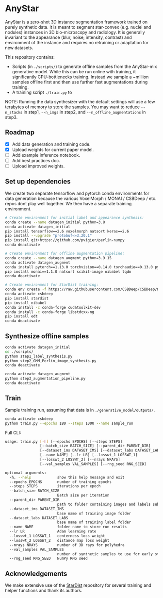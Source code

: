 # AnyStar

AnyStar is a zero-shot 3D instance segmentation framework trained on purely
synthetic data. It is meant to segment star-convex (e.g. nuclei and nodules)
instances in 3D bio-microscopy and radiology. It is generally invariant to the
appearance (blur, noise, intensity, contrast) and environment of the instance
and requires no retraining or adaptation for new datasets.

This repository contains:
- Scripts (in `./scripts/`) to generate offline samples from the AnyStar-mix
generative model. While this can be run online with training, it significantly
CPU-bottlenecks training. Instead we sample a ~million samples offline first
and then use further fast augmentations during training.
- A training script `./train.py` to 

NOTE: Running the data synthesizer with the default settings will use a few
terabytes of memory to store the samples. You may want to reduce `--n_stacks`
in step1, `--n_imgs` in step2, and `--n_offline_augmentations` in step3.

## Roadmap
- [x] Add data generation and training code.
- [x] Upload weights for current paper model.
- [ ] Add example inference notebook.
- [ ] Add best practices doc.
- [ ] Upload improved weights.

## Set up dependencies
We create two separate tensorflow and pytorch conda environments for data generation
because the various VoxelMorph / MONAI / CSBDeep / etc. repos dont play well together.
We then have a separate training environment.

```bash
# Create environment for initial label and appearance synthesis:
conda create --name datagen_initial python=3.8
conda activate datagen_initial
pip install tensorflow==2.6 voxelmorph natsort keras==2.6
pip install --upgrade "protobuf<=3.20.1"
pip install git+https://github.com/pvigier/perlin-numpy
conda deactivate

# Create environment for offline augmentation pipeline:
conda create --name datagen_augment python=3.9.15
conda activate datagen_augment
conda install pytorch==1.13.0 torchvision==0.14.0 torchaudio==0.13.0 pytorch-cuda=11.7 -c pytorch -c nvidia
pip install monai==1.1.0 natsort scikit-image nibabel tqdm
conda deactivate

# Create environment for StarDist training:
conda env create -f https://raw.githubusercontent.com/CSBDeep/CSBDeep/master/extras/environment-gpu-py3.8-tf2.4.yml
conda activate csbdeep
pip install stardist
pip install nibabel
conda install -c conda-forge cudatoolkit-dev
conda install -c conda-forge libstdcxx-ng
pip install edt
conda deactivate
```

## Synthesize offline samples
```bash
conda activate datagen_initial
cd ./scripts/
python step1_label_synthesis.py
python step2_GMM_Perlin_image_synthesis.py
conda deactivate

conda activate datagen_augment
python step3_augmentation_pipeline.py
conda deactivate
```

## Train
Sample training run, assuming that data is in `./generative_model/outputs/`.
```bash
conda activate csbdeep
python train.py --epochs 180 --steps 1000 --name sample_run
```

Full CLI:
```bash
usage: train.py [-h] [--epochs EPOCHS] [--steps STEPS]
                [--batch_size BATCH_SIZE] [--parent_dir PARENT_DIR]
                [--dataset_ims DATASET_IMS] [--dataset_labs DATASET_LABS]
                [--name NAME] [--lr LR] [--losswt_1 LOSSWT_1]
                [--losswt_2 LOSSWT_2] [--nrays NRAYS]
                [--val_samples VAL_SAMPLES] [--rng_seed RNG_SEED]

optional arguments:
  -h, --help            show this help message and exit
  --epochs EPOCHS       number of training epochs
  --steps STEPS         iterations per epoch
  --batch_size BATCH_SIZE
                        Batch size per iteration
  --parent_dir PARENT_DIR
                        path to folder containing images and labels subfolders
  --dataset_ims DATASET_IMS
                        base name of training image folder
  --dataset_labs DATASET_LABS
                        base name of training label folder
  --name NAME           folder name to store run results
  --lr LR               Adam learning rate
  --losswt_1 LOSSWT_1   centerness loss weight
  --losswt_2 LOSSWT_2   distance map loss weight
  --nrays NRAYS         number of 3D rays for polyhedra
  --val_samples VAL_SAMPLES
                        number of synthetic samples to use for early stopping
  --rng_seed RNG_SEED   NumPy RNG seed
```

## Acknowledgements
We make extensive use of the [StarDist](https://github.com/stardist) repository
for several training and helper functions and thank its authors.